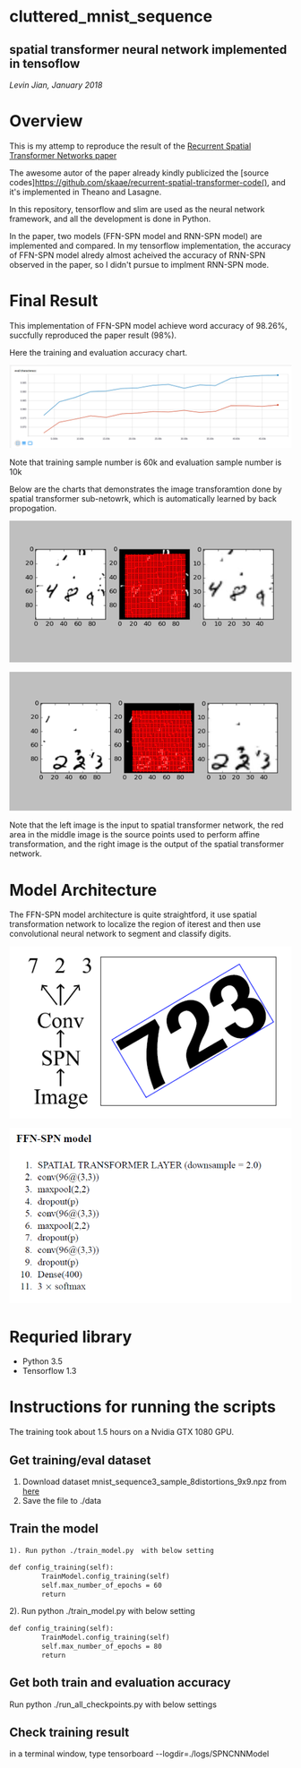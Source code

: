 # cluttered_mnist_sequence

## spatial transformer neural network implemented in tensoflow

*Levin Jian, January 2018*



# Overview  

This is my attemp to reproduce the result of the [Recurrent Spatial Transformer Networks paper](https://arxiv.org/abs/1509.05329)  

The awesome autor of the paper already kindly publicized the [source codes]https://github.com/skaae/recurrent-spatial-transformer-code(), and it's implemented in Theano and Lasagne.  

In this repository, tensorflow and slim are used as the neural network framework, and all the development is done in Python.

In the paper, two models (FFN-SPN model and RNN-SPN model) are implemented and compared. In my tensorflow implementation,  the accuracy of FFN-SPN model alredy almost acheived the accuracy of RNN-SPN observed in the paper, so I didn't pursue to implment RNN-SPN mode. 

# Final Result

This implementation of FFN-SPN model achieve word accuracy of 98.26%, succfully reproduced the paper result (98%).

Here the training and evaluation accuracy chart.

![learning chart](./images/learning_chart.PNG)   


Note that training sample number is 60k and evaluation sample number is 10k


Below are the charts that demonstrates the image transforamtion done by spatial transformer sub-netowrk, which is automatically learned by back propogation.

![vis_1](./images/visualization_1.PNG) 

![vis_2](./images/visualization_2.PNG) 


Note that the left image is the input to spatial transformer network, the red area in the middle image is the source points used to perform affine transformation, and the right image is the output of the spatial transformer network.

# Model Architecture

The FFN-SPN model architecture is quite straightford, it use spatial transformation network to localize the region of iterest and then use convolutional neural network to segment and classify digits.

![arch_1](./images/arhitecture_1.PNG)

![arch_2](./images/arhitecture_2.PNG)



# Requried library

* Python 3.5
* Tensorflow 1.3

# Instructions for running the scripts

The training took about 1.5 hours on a Nvidia GTX 1080 GPU.

## Get training/eval dataset

1. Download dataset  mnist_sequence3_sample_8distortions_9x9.npz from [here](https://github.com/skaae/recurrent-spatial-transformer-code/blob/master/mnist_sequence3_sample_8distortions_9x9.npz)
2. Save the file to ./data

## Train the model

	1). Run python ./train_model.py  with below setting

```
def config_training(self):
        TrainModel.config_training(self)
        self.max_number_of_epochs = 60
        return
```


  2). Run python ./train_model.py  with below setting

```
def config_training(self):
        TrainModel.config_training(self)
        self.max_number_of_epochs = 80
        return
```

## Get both train and evaluation accuracy

Run python ./run_all_checkpoints.py with below settings


## Check training result
in a terminal window, type tensorboard --logdir=./logs/SPNCNNModel

